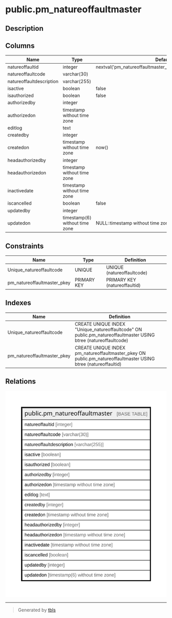 # public.pm_natureoffaultmaster

## Description

## Columns

| Name | Type | Default | Nullable | Children | Parents | Comment |
| ---- | ---- | ------- | -------- | -------- | ------- | ------- |
| natureoffaultid | integer | nextval('pm_natureoffaultmaster_natureoffaultid_seq'::regclass) | false |  |  |  |
| natureoffaultcode | varchar(30) |  | true |  |  |  |
| natureoffaultdescription | varchar(255) |  | true |  |  |  |
| isactive | boolean | false | false |  |  |  |
| isauthorized | boolean | false | false |  |  |  |
| authorizedby | integer |  | true |  |  |  |
| authorizedon | timestamp without time zone |  | true |  |  |  |
| editlog | text |  | true |  |  |  |
| createdby | integer |  | true |  |  |  |
| createdon | timestamp without time zone | now() | true |  |  |  |
| headauthorizedby | integer |  | true |  |  |  |
| headauthorizedon | timestamp without time zone |  | true |  |  |  |
| inactivedate | timestamp without time zone |  | true |  |  |  |
| iscancelled | boolean | false | true |  |  |  |
| updatedby | integer |  | true |  |  |  |
| updatedon | timestamp(6) without time zone | NULL::timestamp without time zone | true |  |  |  |

## Constraints

| Name | Type | Definition |
| ---- | ---- | ---------- |
| Unique_natureoffaultcode | UNIQUE | UNIQUE (natureoffaultcode) |
| pm_natureoffaultmaster_pkey | PRIMARY KEY | PRIMARY KEY (natureoffaultid) |

## Indexes

| Name | Definition |
| ---- | ---------- |
| Unique_natureoffaultcode | CREATE UNIQUE INDEX "Unique_natureoffaultcode" ON public.pm_natureoffaultmaster USING btree (natureoffaultcode) |
| pm_natureoffaultmaster_pkey | CREATE UNIQUE INDEX pm_natureoffaultmaster_pkey ON public.pm_natureoffaultmaster USING btree (natureoffaultid) |

## Relations

![er](public.pm_natureoffaultmaster.svg)

---

> Generated by [tbls](https://github.com/k1LoW/tbls)
